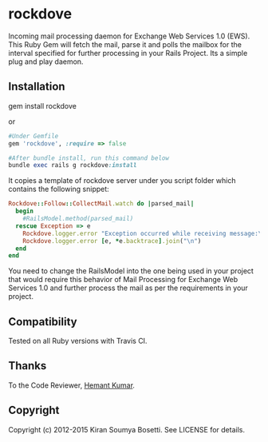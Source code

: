 rockdove
========

Incoming mail processing daemon for Exchange Web Services 1.0 (EWS). This Ruby Gem will fetch the mail, parse it and polls the mailbox for the interval specified for further processing in your Rails Project. Its a simple plug and play daemon.


## Installation

  gem install rockdove

  or

  ```ruby
  #Under Gemfile
  gem 'rockdove', :require => false

  #After bundle install, run this command below
  bundle exec rails g rockdove:install
  ```
  It copies a template of rockdove server under you script folder which contains the following snippet:
  ```ruby
  Rockdove::Follow::CollectMail.watch do |parsed_mail|
    begin
      #RailsModel.method(parsed_mail)
    rescue Exception => e
      Rockdove.logger.error "Exception occurred while receiving message:\n#{parsed_mail}"
      Rockdove.logger.error [e, *e.backtrace].join("\n")
    end
  end
  ```
  You need to change the RailsModel into the one being used in your project that would require this behavior of Mail Processing for Exchange Web Services 1.0 and further process the mail as per the requirements in your project.

## Compatibility

Tested on all Ruby versions with Travis CI.

## Thanks

To the Code Reviewer, [Hemant Kumar](http://github.com/gnufied).

## Copyright

Copyright (c) 2012-2015 Kiran Soumya Bosetti. See LICENSE for details.
